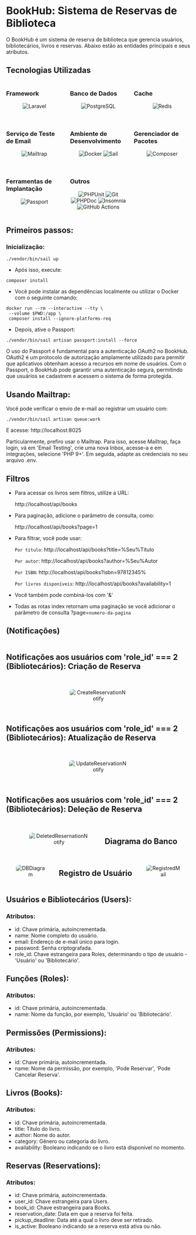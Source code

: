 # BookHub: Sistema de Reservas de Biblioteca

O BookHub é um sistema de reserva de biblioteca que gerencia usuários, bibliotecários, livros e reservas. Abaixo estão as entidades principais e seus atributos.

## Tecnologias Utilizadas

<div style="display: grid; grid-template-columns: repeat(auto-fit, minmax(150px, 1fr)); gap: 20px;">
    <div>
        <h3>Framework</h3>
        <p align="center">
            <img src="https://img.shields.io/badge/Laravel-10-orange?style=flat-square&logo=laravel&logoColor=white" alt="Laravel">
        </p>
    </div>
    <div>
        <h3>Banco de Dados</h3>
        <p align="center">
            <img src="https://img.shields.io/badge/PostgreSQL-15-blue?style=flat-square&logo=postgresql&logoColor=white" alt="PostgreSQL">
        </p>
    </div>
    <div>
        <h3>Cache</h3>
        <p align="center">
            <img src="https://img.shields.io/badge/Redis-Alpine-red?style=flat-square&logo=redis&logoColor=white" alt="Redis">
        </p>
    </div>
    <div>
        <h3>Serviço de Teste de Email</h3>
        <p align="center">
            <img src="https://img.shields.io/badge/Mailtrap-00cc99?style=flat-square&logo=mailtrap&logoColor=white" alt="Mailtrap">
        </p>
    </div>
    <div>
        <h3>Ambiente de Desenvolvimento</h3>
        <p align="center">
            <img src="https://img.shields.io/badge/Docker-2496ED?style=flat-square&logo=docker&logoColor=white" alt="Docker">
            <img src="https://img.shields.io/badge/Sail-black?style=flat-square&logo=laravel&logoColor=white" alt="Sail">
        </p>
    </div>
    <div>
        <h3>Gerenciador de Pacotes</h3>
        <p align="center">
            <img src="https://img.shields.io/badge/Composer-885630?style=flat-square&logo=composer&logoColor=white" alt="Composer">
        </p>
    </div>
    <div>
        <h3>Ferramentas de Implantação</h3>
        <p align="center">
            <img src="https://img.shields.io/badge/Passport-6DB33F?style=flat-square&logo=laravel&logoColor=white" alt="Passport">
        </p>
    </div>
    <div>
        <h3>Outros</h3>
        <p align="center">
            <img src="https://img.shields.io/badge/PHPUnit-555?style=flat-square&logo=phpunit&logoColor=white" alt="PHPUnit">
            <img src="https://img.shields.io/badge/Git-F05032?style=flat-square&logo=git&logoColor=white" alt="Git">
            <img src="https://img.shields.io/badge/PHPDoc-8892BF?style=flat-square&logo=php&logoColor=white" alt="PHPDoc">
            <img src="https://img.shields.io/badge/Insomnia-5849BE?style=flat-square&logo=insomnia&logoColor=white" alt="Insomnia">
            <img src="https://img.shields.io/badge/GitHub%20Actions-2088FF?style=flat-square&logo=githubactions&logoColor=white" alt="GitHub Actions">
        </p>
    </div>
</div>


## Primeiros passos:

### Inicialização:

```
./vendor/bin/sail up
```

-   Após isso, execute:

```
composer install
```

-   Você pode instalar as dependências localmente ou utilizar o Docker com o seguinte comando:

```
docker run --rm --interactive --tty \
 --volume $PWD:/app \
 composer install --ignore-platforms-req
```

-   Depois, ative o Passport:

```
./vendor/bin/sail artisan passport:install --force
```

O uso do Passport é fundamental para a autenticação OAuth2 no BookHub. OAuth2 é um protocolo de autorização amplamente utilizado para permitir que aplicativos obtenham acesso a recursos em nome de usuários. Com o Passport, o BookHub pode garantir uma autenticação segura, permitindo que usuários se cadastrem e acessem o sistema de forma protegida.

## Usando Mailtrap:

Você pode verificar o envio de e-mail ao registrar um usuário com:

```
./vendor/bin/sail artisan queue:work
```

E acesse: http://localhost:8025

Particularmente, prefiro usar o Mailtrap. Para isso, acesse Mailtrap, faça login, vá em 'Email Testing', crie uma nova Inbox, acesse-a e em integrações, selecione 'PHP 9+'. Em seguida, adapte as credenciais no seu arquivo .env.

## Filtros

-   Para acessar os livros sem filtros, utilize a URL:

    http://localhost/api/books

-   Para paginação, adicione o parâmetro de consulta, como:

    http://localhost/api/books?page=1

-   Para filtrar, você pode usar:

    `Por título`:
    http://localhost/api/books?title=%Seu%Titulo

    `Por autor`:
    http://localhost/api/books?author=%Seu%Autor

    `Por ISBN`:
    http://localhost/api/books?isbn=97812345%

    `Por livros disponíveis`:
    http://localhost/api/books?availability=1

-   Você também pode combiná-los com '&'

-   Todas as rotas index retornam uma paginação se você adicionar o parâmetro de consulta ?page=`numero-da-pagina`

## (Notificações)

<div style="display: flex; justify-content: center; align-items: center; flex-wrap: wrap; gap: 16px;">
    <h2>Notificações aos usuários com 'role_id' === 2 (Bibliotecários): Criação de Reserva</h2>
    <div style=" padding: 16px; text-align: center;">
        <img src="img-doc/CreateReservationNotify.png" alt="CreateReservationNotify" style="max-width: 88%; border-radius: 8px;">
    </div>
        <h2>Notificações aos usuários com 'role_id' === 2 (Bibliotecários): Atualização de Reserva</h2>
    <div style=" padding: 16px; text-align: center;">
        <img src="img-doc/UpdateReservationNotify.png" alt="UpdateReservationNotify" style="max-width: 88%; border-radius: 8px;">
    </div>
        <h2>Notificações aos usuários com 'role_id' === 2 (Bibliotecários): Deleção de Reserva</h2>
    <div style=" padding: 16px; text-align: center;">
        <img src="img-doc/DeletedResernationNotify.png" alt="DeletedResernationNotify" style="max-width: 88%; border-radius: 8px;">
    </div>
        <h2>Diagrama do Banco</h2>
    <div style=" padding: 16px; text-align: center;">
        <img src="img-doc/DBDiagram.png" alt="DBDiagram" style="max-width: 88%; border-radius: 8px;">
    </div>
        <h2>Registro de Usuário</h2>
    <div style=" padding: 16px; text-align: center;">
        <img src="img-doc/RegistredMail.png" alt="RegistredMail" style="max-width: 88%; border-radius: 8px;">
    </div>

</div>

## Usuários e Bibliotecários (Users):

### Atributos:

-   id: Chave primária, autoincrementada.
-   name: Nome completo do usuário.
-   email: Endereço de e-mail único para login.
-   password: Senha criptografada.
-   role_id: Chave estrangeira para Roles, determinando o tipo de usuário - 'Usuário' ou 'Bibliotecário'.

## Funções (Roles):

### Atributos:

-   id: Chave primária, autoincrementada.
-   name: Nome da função, por exemplo, 'Usuário' ou 'Bibliotecário'.

## Permissões (Permissions):

### Atributos:

-   id: Chave primária, autoincrementada.
-   name: Nome da permissão, por exemplo, 'Pode Reservar', 'Pode Cancelar Reserva'.

## Livros (Books):

### Atributos:

-   id: Chave primária, autoincrementada.
-   title: Título do livro.
-   author: Nome do autor.
-   category: Gênero ou categoria do livro.
-   availability: Booleano indicando se o livro está disponível no momento.

## Reservas (Reservations):

### Atributos:

-   id: Chave primária, autoincrementada.
-   user_id: Chave estrangeira para Users.
-   book_id: Chave estrangeira para Books.
-   reservation_date: Data em que a reserva foi feita.
-   pickup_deadline: Data até a qual o livro deve ser retirado.
-   is_active: Booleano indicando se a reserva está ativa ou não.

